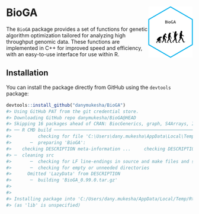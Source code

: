 
<!-- README.md is generated from README.Rmd. Please edit that file -->

# BioGA <a href="https://danymukesha.github.io/BioGA/"><img src="man/figures/logo.png" align="right" height="139" alt="BioGA website" /></a>

The `BioGA` package provides a set of functions for genetic algorithm
optimization tailored for analyzing high throughput genomic data. These
functions are implemented in C++ for improved speed and efficiency, with
an easy-to-use interface for use within R.

## Installation

You can install the package directly from GitHub using the `devtools`
package:

``` r
devtools::install_github("danymukesha/BioGA")
#> Using GitHub PAT from the git credential store.
#> Downloading GitHub repo danymukesha/BioGA@HEAD
#> Skipping 16 packages ahead of CRAN: BiocGenerics, graph, S4Arrays, IRanges, S4Vectors, MatrixGenerics, GenomeInfoDbData, zlibbioc, XVector, GenomeInfoDb, RBGL, Biobase, DelayedArray, GenomicRanges, biocViews, SummarizedExperiment
#> ── R CMD build ─────────────────────────────────────────────────────────────────
#>          checking for file 'C:\Users\dany.mukesha\AppData\Local\Temp\RtmpeMTOmQ\remotes6e2c19f3527f\danymukesha-BioGA-39ae5be/DESCRIPTION' ...     checking for file 'C:\Users\dany.mukesha\AppData\Local\Temp\RtmpeMTOmQ\remotes6e2c19f3527f\danymukesha-BioGA-39ae5be/DESCRIPTION' ...   ✔  checking for file 'C:\Users\dany.mukesha\AppData\Local\Temp\RtmpeMTOmQ\remotes6e2c19f3527f\danymukesha-BioGA-39ae5be/DESCRIPTION' (387ms)
#>       ─  preparing 'BioGA':
#>    checking DESCRIPTION meta-information ...     checking DESCRIPTION meta-information ...   ✔  checking DESCRIPTION meta-information
#> ─  cleaning src
#>       ─  checking for LF line-endings in source and make files and shell scripts
#>       ─  checking for empty or unneeded directories
#>      Omitted 'LazyData' from DESCRIPTION
#>       ─  building 'BioGA_0.99.0.tar.gz'
#>      
#> 
#> Installing package into 'C:/Users/dany.mukesha/AppData/Local/Temp/RtmpQ9yEQT/temp_libpath43e05a565418'
#> (as 'lib' is unspecified)
```
